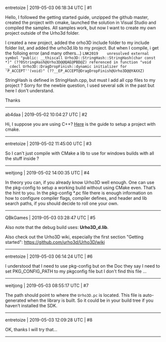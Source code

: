 entretoize | 2019-05-03 06:18:34 UTC | #1

Hello, I followed the getting started guide, unzipped the github master, created the project with cmake, launched the solution in Visual Studio and compiled the samples.
All samples work, but now I want to create my own project outside of the Urho3d folder.

I created a new project, added the orho3D include folder to my include folder list, and added the urho3d.lib to my project.
But when I compile, i get the folloing error (and many others...)
`LNK2019	unresolved external symbol "public: __thiscall Urho3D::StringHash::StringHash(char const *)" (??0StringHash@Urho3D@@QAE@PBD@Z) referenced in function "void __cdecl Urho3D::DragDropFinish::dynamic initializer for 'P_ACCEPT''(void)" (??__EP_ACCEPT@DragDropFinish@Urho3D@@YAXXZ)`

StringHash is defined in StringHash.cpp, but must I add all cpp files to my project ?
Sorry for the newbie question, I used several sdk in the past but here I don't understand.

Thanks

-------------------------

ab4daa | 2019-05-02 10:04:27 UTC | #2

Hi, 
I suppose you are using C++?
[Here](https://urho3d.github.io/documentation/HEAD/_using_library.html) is the guide to setup a project with cmake.

-------------------------

entretoize | 2019-05-02 11:45:00 UTC | #3

So I can't just compile with CMake a lib to use for windows builds with all the stuff inside ?

-------------------------

weitjong | 2019-05-02 14:00:35 UTC | #4

In theory you can, if you already know Urho3D well enough. One can use the pkg-config to setup a working build without using CMake even. That’s the hint to you. In the pkg-config *.pc file there is enough information on how to configure compiler flags, compiler defines, and header and lib search paths, if you should decide to roll one your own.

-------------------------

QBkGames | 2019-05-03 03:28:47 UTC | #5

Also note that the debug build uses: **Urho3D_d.lib**.

Also check out the Urho3D wiki, especially the first section "Getting started":
https://github.com/urho3d/Urho3D/wiki

-------------------------

entretoize | 2019-05-03 06:14:24 UTC | #6

I understood that I need to use pkg-config but on the Doc they say I need to set PKG_CONFIG_PATH to my pkgconfig file but I don't find this file ...

-------------------------

weitjong | 2019-05-03 08:55:17 UTC | #7

The path should point to where the `Urho3D.pc` is located. This file is auto-generated when the library is built. So it could be in your build tree if you haven’t installed the SDK.

-------------------------

entretoize | 2019-05-03 12:09:28 UTC | #8

OK, thanks I will try that...

-------------------------


